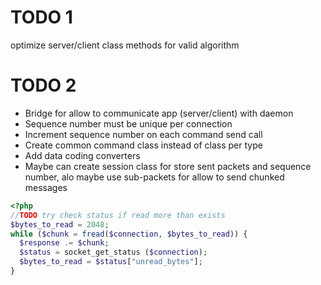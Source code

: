 # TODO 1

optimize server/client class methods for valid algorithm

# TODO 2

- Bridge for allow to communicate app (server/client)
  with daemon
- Sequence number must be unique per connection
- Increment sequence number on each command send call
- Create common command class instead of class per type
- Add data coding converters
- Maybe can create session class for store sent packets
  and sequence number, alo maybe use sub-packets for
  allow to send chunked messages

```php
<?php
//TODO try check status if read more than exists
$bytes_to_read = 2048;
while ($chunk = fread($connection, $bytes_to_read)) {
  $response .= $chunk;
  $status = socket_get_status ($connection);
  $bytes_to_read = $status["unread_bytes"];
}
 ```

